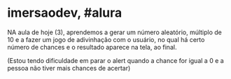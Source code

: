 # imersaodev, #alura
NA aula de hoje (3), aprendemos a gerar um número aleatório, múltiplo de 10 e a fazer um jogo de adivinhação com o usuário, no qual há certo número de chances e o resultado aparece na tela, ao final.

(Estou tendo dificuldade em parar o alert quando a chance for igual a 0 e a pessoa não tiver mais chances de acertar)
